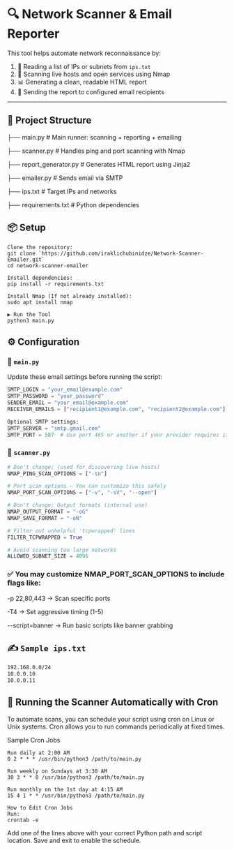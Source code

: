 # 🔍 Network Scanner & Email Reporter

This tool helps automate network reconnaissance by:

1. 🧠 Reading a list of IPs or subnets from `ips.txt`
2. 🚀 Scanning live hosts and open services using Nmap
3. 📊 Generating a clean, readable HTML report
4. 📧 Sending the report to configured email recipients

---

## 📁 Project Structure

├── main.py # Main runner: scanning + reporting + emailing

├── scanner.py # Handles ping and port scanning with Nmap

├── report_generator.py # Generates HTML report using Jinja2

├── emailer.py # Sends email via SMTP

├── ips.txt # Target IPs and networks

├── requirements.txt # Python dependencies

## 📦 Setup
```
Clone the repository:
git clone `https://github.com/iraklichubinidze/Network-Scanner-Emailer.git`
cd network-scanner-emailer

Install dependencies:
pip install -r requirements.txt

Install Nmap (If not already installed):
sudo apt install nmap

▶️ Run the Tool
python3 main.py

```

## ⚙️ Configuration

### 🔧 `main.py`

Update these email settings before running the script:

```python
SMTP_LOGIN = "your_email@example.com"
SMTP_PASSWORD = "your_password"
SENDER_EMAIL = "your_email@example.com"
RECEIVER_EMAILS = ["recipient1@example.com", "recipient2@example.com"]

Optional SMTP settings:
SMTP_SERVER = "smtp.gmail.com"
SMTP_PORT = 587  # Use port 465 or another if your provider requires it
```

### 🔧 `scanner.py`
```python
# Don't change; (used for discovering live hosts)
NMAP_PING_SCAN_OPTIONS = ["-sn"]

# Port scan options — You can customize this safely
NMAP_PORT_SCAN_OPTIONS = ["-v", "-sV", "--open"]

# Don't change; Output formats (internal use)
NMAP_OUTPUT_FORMAT = "-oG"
NMAP_SAVE_FORMAT = "-oN"

# Filter out unhelpful 'tcpwrapped' lines
FILTER_TCPWRAPPED = True

# Avoid scanning too large networks
ALLOWED_SUBNET_SIZE = 4096
```

### ✅ You may customize NMAP_PORT_SCAN_OPTIONS to include flags like:

-p 22,80,443 → Scan specific ports

-T4 → Set aggressive timing (1-5)

--script=banner → Run basic scripts like banner grabbing

## ✍️ `Sample ips.txt`
```txt
192.168.0.0/24
10.0.0.10
10.0.0.11
```


## 🤖 Running the Scanner Automatically with Cron
To automate scans, you can schedule your script using cron on Linux or Unix systems. Cron allows you to run commands periodically at fixed times.

Sample Cron Jobs
```
Run daily at 2:00 AM
0 2 * * * /usr/bin/python3 /path/to/main.py

Run weekly on Sundays at 3:30 AM
30 3 * * 0 /usr/bin/python3 /path/to/main.py

Run monthly on the 1st day at 4:15 AM
15 4 1 * * /usr/bin/python3 /path/to/main.py

How to Edit Cron Jobs
Run:
crontab -e
```
Add one of the lines above with your correct Python path and script location. Save and exit to enable the schedule.

